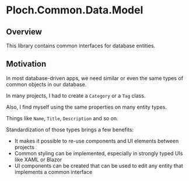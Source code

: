 # Ploch.Common.Data.Model

## Overview

This library contains common interfaces for database entities.

## Motivation

In most database-driven apps, we need similar or even the same types of common objects in our database.

In many projects, I had to create a `Category` or a `Tag` class.

Also, I find myself using the same properties on many entity types.

Things like `Name`, `Title`, `Description` and so on.

Standardization of those types brings a few benefits:

- It makes it possible to re-use components and UI elements between projects
- Common styling can be implemented, especially in strongly typed UIs like XAML or Blazor
- UI components can be created that can be used to edit any entity that implements a common interface


